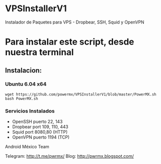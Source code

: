# VPSInstallerV1
Instalador de Paquetes para VPS - Dropbear, SSH, Squid y OpenVPN

Para instalar este script, desde nuestra terminal
=========
## Instalacion:
### Ubuntu 6.04 x64
```
wget https://github.com/powermx/VPSInstallerV1/blob/master/PowerMX.sh
bash PowerMX.sh
```

### Servicios Instalados
* OpenSSH puerto 22, 143
* Dropbear port 109, 110, 443
* Squid port 8080,80 (HTTP)
* OpenVPN puerto 1194 (TCP)


Android México Team

Telegram: http://t.me/pwrmx/
Blog: http://pwrmx.blogspot.com/
